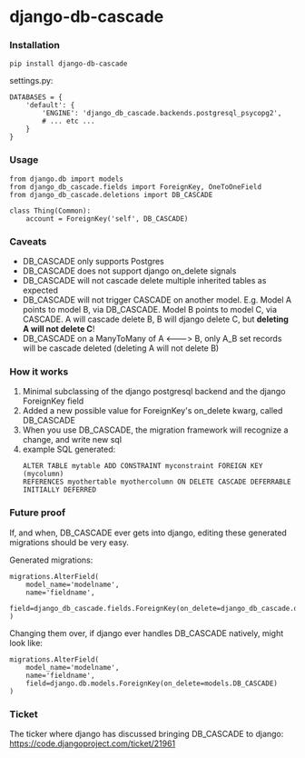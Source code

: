 # django-db-cascade

### Installation
`pip install django-db-cascade`

settings.py:
```
DATABASES = {
    'default': {
        'ENGINE': 'django_db_cascade.backends.postgresql_psycopg2',
        # ... etc ...
    }
}
```

### Usage
```
from django.db import models
from django_db_cascade.fields import ForeignKey, OneToOneField
from django_db_cascade.deletions import DB_CASCADE

class Thing(Common):
    account = ForeignKey('self', DB_CASCADE)
```

### Caveats
- DB_CASCADE only supports Postgres
- DB_CASCADE does not support django on_delete signals
- DB_CASCADE will not cascade delete multiple inherited tables as expected
- DB_CASCADE will not trigger CASCADE on another model. E.g. Model A points to model B, via DB_CASCADE. Model B points to model C, via CASCADE. A will cascade delete B, B will django delete C, but __deleting A will not delete C__!
- DB_CASCADE on a ManyToMany of A <---> B, only A_B set records will be cascade deleted (deleting A will not delete B)

### How it works
1. Minimal subclassing of the django postgresql backend and the django ForeignKey field
3. Added a new possible value for ForeignKey's on_delete kwarg, called DB_CASCADE
4. When you use DB_CASCADE, the migration framework will recognize a change, and write new sql
6. example SQL generated:
    ```
    ALTER TABLE mytable ADD CONSTRAINT myconstraint FOREIGN KEY (mycolumn)
    REFERENCES myothertable myothercolumn ON DELETE CASCADE DEFERRABLE INITIALLY DEFERRED
    ```

### Future proof
If, and when, DB_CASCADE ever gets into django, editing these generated migrations should be very easy.

Generated migrations:
```
migrations.AlterField(
    model_name='modelname',
    name='fieldname',
    field=django_db_cascade.fields.ForeignKey(on_delete=django_db_cascade.deletions.DB_CASCADE)
)
```

Changing them over, if django ever handles DB_CASCADE natively, might look like:
```
migrations.AlterField(
    model_name='modelname',
    name='fieldname',
    field=django.db.models.ForeignKey(on_delete=models.DB_CASCADE)
)
```

### Ticket
The ticker where django has discussed bringing DB_CASCADE to django:
https://code.djangoproject.com/ticket/21961
